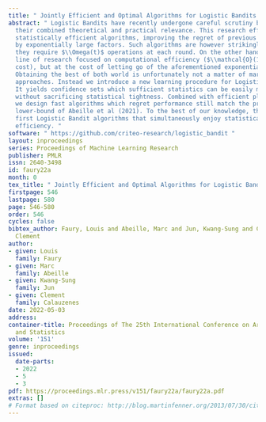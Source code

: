 ```yaml
---
title: " Jointly Efficient and Optimal Algorithms for Logistic Bandits "
abstract: " Logistic Bandits have recently undergone careful scrutiny by virtue of
  their combined theoretical and practical relevance. This research effort delivered
  statistically efficient algorithms, improving the regret of previous strategies
  by exponentially large factors. Such algorithms are however strikingly costly as
  they require $\\Omega(t)$ operations at each round. On the other hand, a different
  line of research focused on computational efficiency ($\\mathcal{O}(1)$ per-round
  cost), but at the cost of letting go of the aforementioned exponential improvements.
  Obtaining the best of both world is unfortunately not a matter of marrying both
  approaches. Instead we introduce a new learning procedure for Logistic Bandits.
  It yields confidence sets which sufficient statistics can be easily maintained online
  without sacrificing statistical tightness. Combined with efficient planning mechanisms
  we design fast algorithms which regret performance still match the problem-dependent
  lower-bound of Abeille et al (2021). To the best of our knowledge, those are the
  first Logistic Bandit algorithms that simultaneously enjoy statistical and computational
  efficiency. "
software: " https://github.com/criteo-research/logistic_bandit "
layout: inproceedings
series: Proceedings of Machine Learning Research
publisher: PMLR
issn: 2640-3498
id: faury22a
month: 0
tex_title: " Jointly Efficient and Optimal Algorithms for Logistic Bandits "
firstpage: 546
lastpage: 580
page: 546-580
order: 546
cycles: false
bibtex_author: Faury, Louis and Abeille, Marc and Jun, Kwang-Sung and Calauzenes,
  Clement
author:
- given: Louis
  family: Faury
- given: Marc
  family: Abeille
- given: Kwang-Sung
  family: Jun
- given: Clement
  family: Calauzenes
date: 2022-05-03
address:
container-title: Proceedings of The 25th International Conference on Artificial Intelligence
  and Statistics
volume: '151'
genre: inproceedings
issued:
  date-parts:
  - 2022
  - 5
  - 3
pdf: https://proceedings.mlr.press/v151/faury22a/faury22a.pdf
extras: []
# Format based on citeproc: http://blog.martinfenner.org/2013/07/30/citeproc-yaml-for-bibliographies/
---
```

